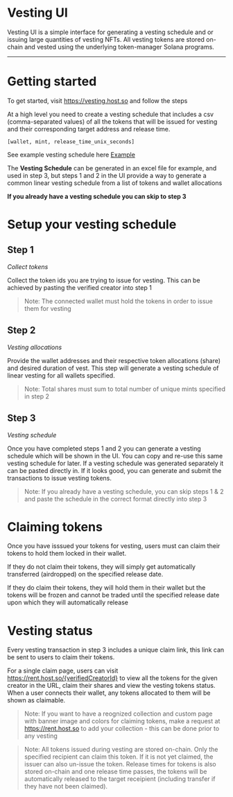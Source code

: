 # Vesting UI

Vesting UI is a simple interface for generating a vesting schedule and or issuing large quantities of vesting NFTs. All vesting tokens are stored on-chain and vested using the underlying token-manager Solana programs.

---
# Getting started

To get started, visit https://vesting.host.so and follow the steps

At a high level you need to create a vesting schedule that includes a csv (comma-separated values) of all the tokens that will be issued for vesting and their corresponding target address and release time.

```
[wallet, mint, release_time_unix_seconds]
```

See example vesting schedule here <a href="https://docs.google.com/spreadsheets/d/1hHqostD9kFh5lr9-xMt1BkgMscWR-dYg6IaaxGpBJXI/edit?usp=sharing" target="_blank">Example</a>

The <b>Vesting Schedule</b> can be generated in an excel file for example, and used in step 3, but steps 1 and 2 in the UI provide a way to generate a common linear vesting schedule from a list of tokens and wallet allocations

<b>If you already have a vesting schedule you can skip to step 3</b>

# Setup your vesting schedule

## Step 1

<i>Collect tokens</i>

Collect the token ids you are trying to issue for vesting. This can be achieved by pasting the verified creator into step 1

> Note: The connected wallet must hold the tokens in order to issue them for vesting

## Step 2

<i>Vesting allocations</i>

Provide the wallet addresses and their respective token allocations (share) and desired duration of vest. This step will generate a vesting schedule of linear vesting for all wallets specified.

> Note: Total shares must sum to total number of unique mints specified in step 2

## Step 3

<i>Vesting schedule</i>

Once you have completed steps 1 and 2 you can generate a vesting schedule which will be shown in the UI. You can copy and re-use this same vesting schedule for later. If a vesting schedule was generated separately it can be pasted directly in. If it looks good, you can generate and submit the transactions to issue vesting tokens.

> Note: If you already have a vesting schedule, you can skip steps 1 & 2 and paste the schedule in the correct format directly into step 3

# Claiming tokens

Once you have isssued your tokens for vesting, users must can claim their tokens to hold them locked in their wallet.

If they do not claim their tokens, they will simply get automatically transferred (airdropped) on the specified release date.

If they do claim their tokens, they will hold them in their wallet but the tokens will be frozen and cannot be traded until the specified release date upon which they will automatically release

# Vesting status

Every vesting transaction in step 3 includes a unique claim link, this link can be sent to users to claim their tokens.

For a single claim page, users can visit https://rent.host.so/{verifiedCreatorId} to view all the tokens for the given creator in the URL, claim their shares and view the vesting tokens status. When a user connects their wallet, any tokens allocated to them will be shown as claimable.

> Note: If you want to have a reognized collection and custom page with banner image and colors for claiming tokens, make a request at https://rent.host.so to add your collection - this can be done prior to any vesting

> Note: All tokens issued during vesting are stored on-chain. Only the specified recipient can claim this token. If it is not yet claimed, the issuer can also un-issue the token. Release times for tokens is also stored on-chain and one release time passes, the tokens will be automatically released to the target receipient (including transfer if they have not been claimed).